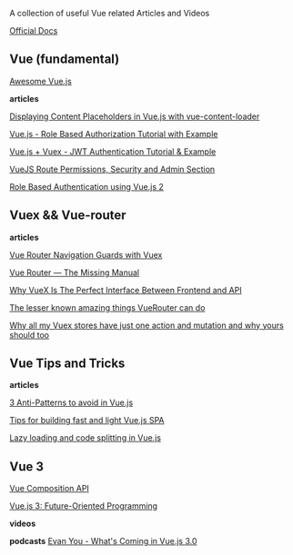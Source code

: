 A collection of useful Vue related Articles and Videos

[Official Docs](https://vuejs.org/v2/guide/)

## Vue (fundamental)
[Awesome Vue.js ](https://github.com/vuejs/awesome-vue)

**articles**

[Displaying Content Placeholders in Vue.js with vue-content-loader](https://alligator.io/vuejs/vue-content-loader/)

[Vue.js - Role Based Authorization Tutorial with Example](https://jasonwatmore.com/post/2019/03/08/vuejs-role-based-authorization-tutorial-with-example)

[Vue.js + Vuex - JWT Authentication Tutorial & Example](https://jasonwatmore.com/post/2018/07/06/vue-vuex-jwt-authentication-tutorial-example)

[VueJS Route Permissions, Security and Admin Section](https://serversideup.net/vuejs-route-permissions-security-and-admin-section/)

[Role Based Authentication using Vue.js 2](https://medium.com/@manojkumar_88220/role-based-authentication-using-vue-js-2-f54e18498019)


## Vuex && Vue-router

**articles**

[Vue Router Navigation Guards with Vuex](https://serversideup.net/vue-router-navigation-guards-vuex/)

[Vue Router — The Missing Manual](https://blog.webf.zone/vue-router-the-missing-manual-ce51c21430b0)

[Why VueX Is The Perfect Interface Between Frontend and API](https://zendev.com/2018/05/21/vuex-perfect-interface-frontend-backend.html)

[The lesser known amazing things VueRouter can do](https://dev.to/napoleon039/the-lesser-known-amazing-things-vuerouter-can-do-25di)

[Why all my Vuex stores have just one action and mutation and why yours should too](https://medium.com/js-dojo/why-all-my-vuex-stores-have-just-one-action-and-mutation-and-why-yours-should-too-80898e8c0646)



## Vue Tips and Tricks

**articles**

[3 Anti-Patterns to avoid in Vue.js](https://www.binarcode.com/blog/3-anti-patterns-to-avoid-in-vuejs/)

[Tips for building fast and light Vue.js SPA](https://www.binarcode.com/blog/tips-for-building-lighter-and-more-performant-vuejs-spa/)

[Lazy loading and code splitting in Vue.js](https://vueschool.io/articles/vuejs-tutorials/lazy-loading-and-code-splitting-in-vue-js/)

## Vue 3

[Vue Composition API](https://vue-composition-api-rfc.netlify.com/)

[Vue.js 3: Future-Oriented Programming](https://blog.bitsrc.io/vue-js-3-future-oriented-programming-54dee797988b)

**videos**

**podcasts**
[Evan You - What's Coming in Vue.js 3.0](http://www.fullstackradio.com/129)

